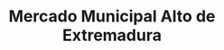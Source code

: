 ---
title: "Mercado Municipal Alto de Extremadura"
url: /madrid/mercado-municipal-alto-de-extremadura/
shop: supermercado
---